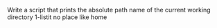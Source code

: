 Write a script that prints the absolute path name of the current working directory
1-listit
no place like home
